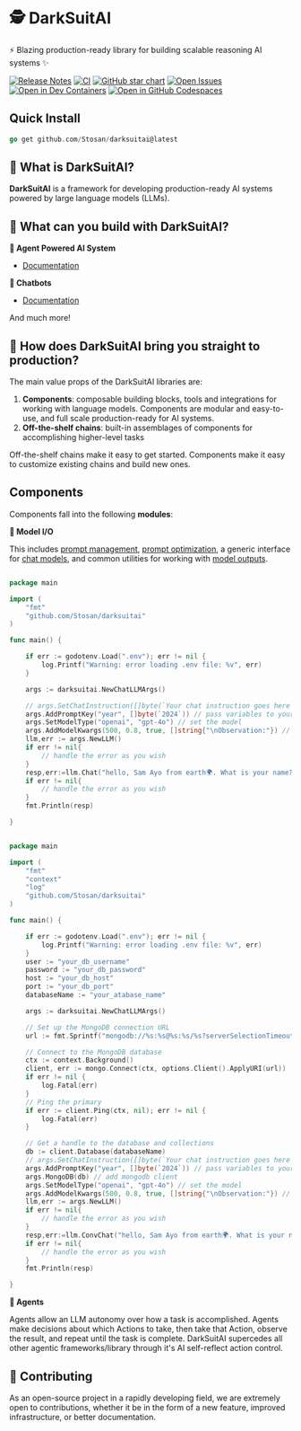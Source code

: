 # 🕵️ DarkSuitAI

⚡ Blazing production-ready library for building scalable reasoning AI systems ✨

[![Release Notes](https://img.shields.io/github/release/Stosan/darksuitai?style=flat-square)](https://github.com/Stosan/darksuitai/releases)
[![CI](https://github.com/Stosan/darksuitai/actions/workflows/check_diffs.yml/badge.svg)](https://github.com/Stosan/darksuitai/actions/workflows/check_diffs.yml)
[![GitHub star chart](https://img.shields.io/github/stars/Stosan/darksuitai?style=flat-square)](https://star-history.com/#Stosan/darksuitai)
[![Open Issues](https://img.shields.io/github/issues-raw/Stosan/darksuitai?style=flat-square)](https://github.com/Stosan/darksuitai/issues)
[![Open in Dev Containers](https://img.shields.io/static/v1?label=Dev%20Containers&message=Open&color=blue&logo=visualstudiocode&style=flat-square)](https://vscode.dev/redirect?url=vscode://ms-vscode-remote.remote-containers/cloneInVolume?url=https://github.com/Stosan/darksuitai)
[![Open in GitHub Codespaces](https://github.com/codespaces/badge.svg)](https://codespaces.new/Stosan/darksuitai)



## Quick Install

```go
go get github.com/Stosan/darksuitai@latest
```


## 🤔 What is DarkSuitAI?

**DarkSuitAI** is a framework for developing production-ready AI systems powered by large language models (LLMs).



## 🧱 What can you build with DarkSuitAI?


**🧱 Agent Powered AI System**

- [Documentation]()

**🤖 Chatbots**

- [Documentation]()

And much more!

## 🚀 How does DarkSuitAI bring you straight to production?
The main value props of the DarkSuitAI libraries are:
1. **Components**: composable building blocks, tools and integrations for working with language models. Components are modular and easy-to-use, and full scale production-ready for AI systems.
2. **Off-the-shelf chains**: built-in assemblages of components for accomplishing higher-level tasks

Off-the-shelf chains make it easy to get started. Components make it easy to customize existing chains and build new ones. 


## Components

Components fall into the following **modules**:

**📃 Model I/O**

This includes [prompt management](s), [prompt optimization](), a generic interface for [chat models](), and common utilities for working with [model outputs]().

```go

package main

import (
	"fmt"
	"github.com/Stosan/darksuitai"
)

func main() {

	if err := godotenv.Load(".env"); err != nil {
		log.Printf("Warning: error loading .env file: %v", err)
	}

	args := darksuitai.NewChatLLMArgs()

	// args.SetChatInstruction([]byte(`Your chat instruction goes here`)) // uncomment to pass your own prompt instruction
	args.AddPromptKey("year", []byte(`2024`)) // pass variables to your prompt
	args.SetModelType("openai", "gpt-4o") // set the model
	args.AddModelKwargs(500, 0.8, true, []string{"\nObservation:"}) // set model keyword arguments
	llm,err := args.NewLLM()
	if err != nil{
		// handle the error as you wish
	}
	resp,err:=llm.Chat("hello, Sam Ayo from earth🌍. What is your name?")
	if err != nil{
		// handle the error as you wish
	}
	fmt.Println(resp)

}

```

```go

package main

import (
	"fmt"
	"context"
	"log"
	"github.com/Stosan/darksuitai"
)

func main() {

	if err := godotenv.Load(".env"); err != nil {
		log.Printf("Warning: error loading .env file: %v", err)
	}
	user := "your_db_username"
	password := "your_db_password"
	host := "your_db_host"
	port := "your_db_port"
	databaseName := "your_atabase_name"

	args := darksuitai.NewChatLLMArgs()

	// Set up the MongoDB connection URL
	url := fmt.Sprintf("mongodb://%s:%s@%s:%s/%s?serverSelectionTimeoutMS=5000&authSource=mongo_staging&directConnection=true", user, password, host, port,databaseName)

	// Connect to the MongoDB database
	ctx := context.Background()
	client, err := mongo.Connect(ctx, options.Client().ApplyURI(url))
	if err != nil {
		log.Fatal(err)
	}
	// Ping the primary
	if err := client.Ping(ctx, nil); err != nil {
		log.Fatal(err)
	}

	// Get a handle to the database and collections
	db := client.Database(databaseName)
	// args.SetChatInstruction([]byte(`Your chat instruction goes here`)) // uncomment to pass your own prompt instruction
	args.AddPromptKey("year", []byte(`2024`)) // pass variables to your prompt
	args.MongoDB(db) // add mongodb client
	args.SetModelType("openai", "gpt-4o") // set the model
	args.AddModelKwargs(500, 0.8, true, []string{"\nObservation:"}) // set model keyword arguments
	llm,err := args.NewLLM()
	if err != nil{
		// handle the error as you wish
	}
	resp,err:=llm.ConvChat("hello, Sam Ayo from earth🌍. What is your name?")
	if err != nil{
		// handle the error as you wish
	}
	fmt.Println(resp)

}

```
**🤖 Agents**

Agents allow an LLM autonomy over how a task is accomplished. Agents make decisions about which Actions to take, then take that Action, observe the result, and repeat until the task is complete. DarkSuitAI supercedes all other agentic frameworks/library through it's AI self-reflect action control.


## 💁 Contributing

As an open-source project in a rapidly developing field, we are extremely open to contributions, whether it be in the form of a new feature, improved infrastructure, or better documentation.
